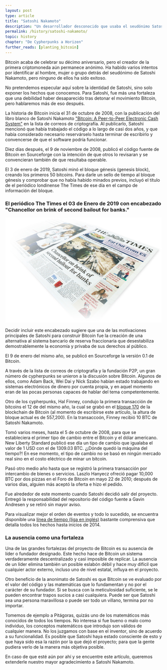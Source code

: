 ```yaml
---
layout: post
type: article
title: "Satoshi Nakamoto"
description: "Un desarrollador desconocido que usaba el seudónimo Satoshi Nakamoto creó Bitcoin en 2008 antes de su lanzamiento en enero de 2009."
permalink: /history/satoshi-nakamoto/
topic: history
chapter: "De Cypherpunks a Horizen"
further_reads: [planting_bitcoin]
---
```


Bitcoin acaba de celebrar su décimo aniversario, pero el creador de la primera criptomoneda aún permanece anónimo. Ha habido varios intentos por identificar al hombre, mujer o grupo detrás del seudónimo de Satoshi Nakamoto, pero ninguno de ellos ha sido exitoso.

No pretendemos especular aquí sobre la identidad de Satoshi, sino solo exponer los hechos que conocemos. Para Satoshi, fue más una fortaleza que una debilidad haber desaparecido tras detonar el movimiento Bitcoin, pero hablaremos más de eso después.

La historia de Bitcoin inicia el 31 de octubre de 2008, con la publicación del libro blanco de Satoshi Nakamoto  ["Bitcoin: A Peer-to-Peer Electronic Cash System"](https://bitcoin.org/bitcoin.pdf) en la lista de correos de criptografía. Al publicarlo, Satoshi mencionó que había trabajado el código a lo largo de casi dos años, y que había considerado necesario reservárselo hasta terminar de escribirlo y convencerse de que el software podría funcionar.

Diez días después, el 9 de noviembre de 2008, publicó el código fuente de Bitcoin en Sourceforge con la intención de que otros lo revisaran y se convencieran también de que resultaba operable.

El 3 de enero de 2019, Satoshi minó el bloque génesis (genesis block), creando los primeros 50 bitcoins. Para darle un sello de tiempo al bloque génesis y comprobar que no había habido minados previos, incluyó el título de el periódico londinense The Times de ese día en el campo de información del bloque.

<h3 class="text-center font-italic">El periódico The Times el 03 de Enero de 2019 con encabezado "Chancellor on brink of second bailout for banks."</h3>

![chancellor](/assets/post_files/history/satoshi-nakamoto/chancellor2.jpg)

Decidir incluir este encabezado sugiere que una de las motivaciones principales de Satoshi para construir Bitcoin fue la creación de una alternativa al sistema bancario de reserva fraccionaria que desestabiliza demostrablemente la economía y privaba de sus derechos al público.

El 9 de enero del mismo año, se publicó en Sourceforge la versión 0.1 de Bitcoin.

A través de la lista de correos de criptografía y la fundación P2P, un gran número de cypherpunks se unieron a la discusión sobre Bitcoin. Algunos de ellos, como Adam Back, Wei Dai y Nick Szabo habían estado trabajando en sistemas electrónicos de dinero por cuenta propia, y en aquel momento eran de las pocas personas capaces de hablar del tema competentemente.

Otro de los cypherpunks, Hal Finney, condujo la primera transacción de bitcoins el 12 de del mismo año, la cual se grabó en el [bloque 170](https://blockexplorer.com/block/00000000d1145790a8694403d4063f323d499e655c83426834d4ce2f8dd4a2ee) de la blockchain de Bitcoin (al momento de escribirse este artículo, la altura de bloque actual es de 557,200). En la transaccoón, Finney recibió 10 BTC de Satoshi Nakamoto.

Tomó varios meses, hasta el 5 de octubre de 2008, para que se estableciera el primer tipo de cambio entre el Bitcoin y el dólar americano. New Liberty Standard publicó ese día un tipo de cambio que igualaba el valor de 1 USD con el de 1309.03 BTC. ¿¡Dónde quedó la máquina del tiempo?! En ese momento, el tipo de cambio no se basó en ningún mercado real sino en el costo eléctrico de minar un bitcoin.

Pasó otro medio año hasta que se registró la primera transacción por intercambio de bienes o servicios. Laszlo Hanyecz ofreció pagar 10,000 BTC por dos pizzas en el Foro de Bitcoin en mayo 22 de 2010; después de varios días, alguien más aceptó la oferta e hizo el pedido.

Fue alrededor de este momento cuando Satoshi decidió salir del proyecto. Entregó la responsabilidad del repositorio del código fuente a Gavin Andresen y se retiró sin mayor aviso.

Para visualizar mejor el orden de eventos y todo lo sucedido, se encuentra disponible una  [línea de tiempo (liga en inglés)](http://historyofbitcoin.org/) bastante comprensiva que detalla todos los hechos hasta inicios de 2014.

### La ausencia como una fortaleza

Una de las grandes fortalezas del proyecto de Bitcoin es su ausencia de líder o fundador designado. Este hecho hace de Bitcoin un sistema verdaderamente descentralizado y casi imposible de replicar. La ausencia de un líder elimina también un posible eslabón débil y hace muy difícil que cualquier actor externo, incluso uno de nivel estatal, influya en el proyecto.

Otro beneficio de la anonimato de Satoshi es que Bitcoin se ve evaluado por el valor del código y las matemáticas que lo fundamentan y no por el carácter de su fundador. Si se busca con la meticulosidad suficiente, se le pueden encontrar trapos sucios a casi cualquiera. Puede ser que Satoshi sea una persona maravillosa o puede ser todo un villano, termina por no importar.

Tomemos de ejemplo a Pitágoras, quizás uno de los matemáticos más conocidos de todos los tiempos. No interesa si fue bueno o malo como individuo, los conceptos matemáticos que introdujo son válidos de cualquier manera. No los juzgamos con base en el inventor, sino de acuerdo a su funcionalidad. Es posible que Satoshi haya estado consciente de esto y que haya sido esa la razón por la que dejó el proyecto; para que la gente pudiera verlo de la manera más objetiva posible.

En caso de que esté aún por ahí y se encuentre este artículo, queremos extenderle nuestro mayor agradecimiento a Satoshi Nakamoto.